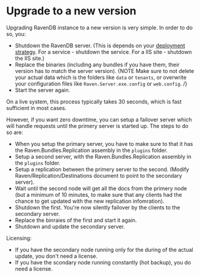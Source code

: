 ﻿# Upgrade to a new version

Upgrading RavenDB instance to a new version is very simple. In order to do so, you:

- Shutdown the RavenDB server. (This is depends on your [deployment strategy](../../deployment/index.markdown). For a service - shutdown the service. For a IIS site - shutdown the IIS site.)
- Replace the binaries (including any bundles if you have them, their version has to match the server version).
{NOTE Make sure to not delete your actual data which is the folders like `data` or `tenants`, or overwrite your configuration files like `Raven.Server.exe.config` or `web.config`. /}
- Start the server again.

On a live system, this process typically takes 30 seconds, which is fast sufficient in most cases.

However, if you want zero downtime, you can setup a failover server which will handle requests until the primery server is started up. The steps to do so are:

- When you setup the primary server, you have to make sure to that it has the Raven.Bundles.Replication assembly in the `plugins` folder.
- Setup a second server, with the Raven.Bundles.Replication assembly in the `plugins` folder.
- Setup a replication between the primery server to the second. (Modify Raven/Replication/Destinations document to point to the secondary server).
- Wait until the second node will get all the docs from the primery node (but a minimum of 10 minutes, to make sure that any clients had the chance to get updated with the new replication infomration).
- Shutdown the first. You're now silently failover by the clients to the secondary server.
- Replace the binraies of the first and start it again.
- Shutdown and update the secondary server.

Licensing:
- If you have the secondary node running only for the during of the actual update, you don't need a license.
- If you have the scondary node running constantly (hot backup), you do need a license.